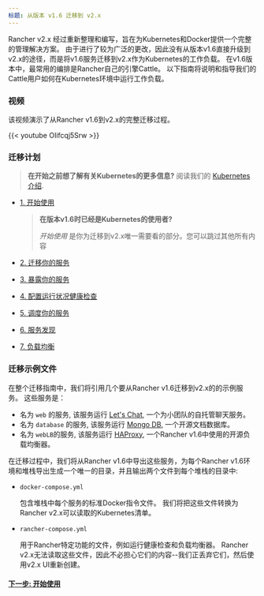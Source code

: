 ```yaml
---
标题: 从版本 v1.6 迁移到 v2.x
---
```


Rancher v2.x 经过重新整理和编写，旨在为Kubernetes和Docker提供一个完整的管理解决方案。 由于进行了较为广泛的更改，因此没有从版本v1.6直接升级到v2.x的途径，而是将v1.6服务迁移到v2.x作为Kubernetes的工作负载。 在v1.6版本中，最常用的编排是Rancher自己的引擎Cattle。 以下指南将说明和指导我们的Cattle用户如何在Kubernetes环境中运行工作负载。


### 视频

该视频演示了从Rancher v1.6到v2.x的完整迁移过程。

{{< youtube OIifcqj5Srw >}}

### 迁移计划

> **在开始之前想了解有关Kubernetes的更多信息?** 阅读我们的 [Kubernetes 介绍](/docs/v1.6-migration/kub-intro).

- [1. 开始使用](/docs/v1.6-migration/get-started)

  > **在版本v1.6时已经是Kubernetes的使用者?**
  >
  > _开始使用_ 是你为迁移到v2.x唯一需要看的部分。您可以跳过其他所有内容


- [2. 迁移你的服务](/docs/v1.6-migration/run-migration-tool/)
- [3. 暴露你的服务](/docs/v1.6-migration/expose-services/)
- [4. 配置运行状况健康检查](/docs/v1.6-migration/monitor-apps)
- [5. 调度你的服务](/docs/v1.6-migration/schedule-workloads/)
- [6. 服务发现](/docs/v1.6-migration/discover-services/)
- [7. 负载均衡](/docs/v1.6-migration/load-balancing/)

### 迁移示例文件

在整个迁移指南中，我们将引用几个要从Rancher v1.6迁移到v2.x的的示例服务。 这些服务是：


- 名为 `web` 的服务, 该服务运行 [Let's Chat](http://sdelements.github.io/lets-chat/), 一个为小团队的自托管聊天服务。
- 名为 `database` 的服务, 该服务运行 [Mongo DB](https://www.mongodb.com/), 一个开源文档数据库。
- 名为 `webLB`的服务, 该服务运行 [HAProxy](http://www.haproxy.org/), 一个Rancher v1.6中使用的开源负载均衡器。

在迁移过程中，我们将从Rancher v1.6中导出这些服务，为每个Rancher v1.6环境和堆栈导出生成一个唯一的目录，并且输出两个文件到每个堆栈的目录中:


- `docker-compose.yml`

  包含堆栈中每个服务的标准Docker指令文件。 我们将把这些文件转换为Rancher v2.x可以读取的Kubernetes清单。

- `rancher-compose.yml`

  用于Rancher特定功能的文件，例如运行健康检查和负载均衡器。 Rancher v2.x无法读取这些文件，因此不必担心它们的内容--我们正丢弃它们，然后使用v2.x UI重新创建。


#### [下一步: 开始使用](/docs/v1.6-migration/get-started)
